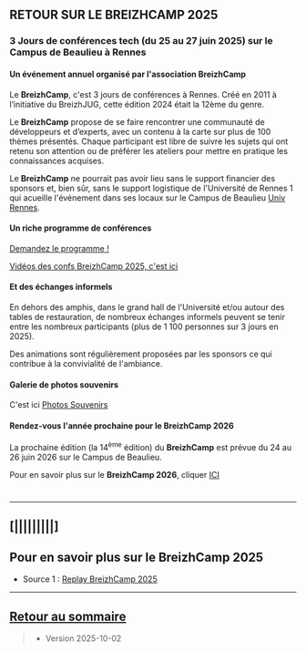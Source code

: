 ## RETOUR SUR LE BREIZHCAMP 2025



### 3 Jours de conférences tech (du 25 au 27 juin 2025) sur le Campus de Beaulieu à Rennes

#### Un événement annuel organisé par l'association BreizhCamp

Le **BreizhCamp**, c'est 3 jours de conférences à Rennes. Créé en 2011 à l’initiative du BreizhJUG, cette édition 2024 était la 12ème du genre. 

Le **BreizhCamp** propose de se faire rencontrer une communauté de développeurs et d’experts, avec un contenu à la carte sur plus de 100 thèmes présentés. Chaque participant est libre de suivre les sujets qui ont retenu son attention ou de préférer les ateliers pour mettre en pratique les connaissances acquises.

Le **BreizhCamp** ne pourrait pas avoir lieu sans le support financier des sponsors et, bien sûr, sans le support logistique de l'Université de Rennes 1 qui acueille l'événement dans ses locaux sur le Campus de Beaulieu [Univ Rennes](https://www.univ-rennes.fr/).
>

#### Un riche programme de conférences

[Demandez le programme !](https://2025.breizhcamp.org/conference/programme/)

[Vidéos des confs BreizhCamp 2025, c'est ici](https://www.youtube.com/playlist?list=PLv7xGPH0RMUSXGK-QkECCuK78GDGH3ddL)
>

#### Et des échanges informels 

En dehors des amphis, dans le grand hall de l'Université et/ou autour des tables de restauration, de nombreux échanges informels peuvent se tenir entre les nombreux participants (plus de 1 100 personnes sur 3 jours en 2025).

Des animations sont régulièrement proposées par les sponsors ce qui contribue à la convivialité de l'ambiance.

#### Galerie de photos souvenirs
C'est ici [Photos Souvenirs](../File_BzhCamp2025photos)

#### Rendez-vous l'année prochaine pour le BreizhCamp 2026 

La prochaine édition (la 14<sup>ème</sup> édition) du **BreizhCamp** est prévue du 24 au 26 juin 2026 sur le Campus de Beaulieu.

Pour en savoir plus sur le **BreizhCamp 2026**, cliquer [ICI](https://www.breizhcamp.org/)

#  

 
---

## [|||||||||] 
>
## Pour en savoir plus sur le BreizhCamp 2025

- Source 1 : [Replay BreizhCamp 2025](https://www.breizhcamp.org/)

---

## [Retour au sommaire](https://dcn-prof.github.io/breizhdataclub/)
  
>

>  *  Version 2025-10-02
